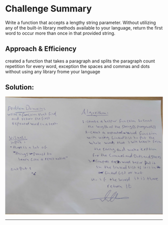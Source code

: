 # Challenge Summary
Write a function that accepts a lengthy string parameter. Without utilizing any of the built-in library methods available to your language, return the first word to occur more than once in that provided string.

## Approach & Efficiency
created a function that takes a paragraph and splits the paragraph count repetition for every word, exception the spaces and commas and dots without using any library frome your language

## Solution:
![image](assets/repeated_word.jpg)
___